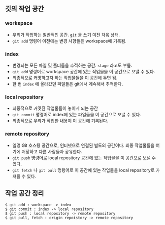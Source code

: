 ## 깃의 작업 공간

### **workspace**

- 우리가 작업하는 일반적인 공간. `git` 을 쓰기 이전 처음 상태.
- `git add` 명령어 이전에는 변경 사항들은 workspace에 기록됨.

### **index**

- 변경되는 모든 파일 및 폴더들을 추적하는 공간. `stage` 라고도 부름.
- `git add` 명령어로 workspace 공간에 있는 작업물을 이 공간으로 보낼 수 있다.
- 최종적으로 커밋하고자 하는 작업물들을 이 공간에 두면 됨.
- 한 번 `index` 에 올라갔던 파일들은 git에서 계속해서 추적한다.

### **local repository**

- 최종적으로 커밋된 작업물들이 놓이게 되는 공간
- `git commit` 명령어로 index에 있는 파일들을 이 공간으로 보낼 수 있다.
- 최종적으로 우리가 작업한 내용이 이 공간에 기록된다.

### **remote repository**

- 일명 Git 호스팅 공간으로, 인터넷으로 연결된 별도의 공간이다. 최종 작업물들을 여기에 저장하고 다른 사람들과 공유한다.
- `git push` 명령어로 local repository 공간에 있는 작업물을 이 공간으로 보낼 수 있다.
- `git fetch` 나 `git pull` 명령어로 이 공간에 있는 작업물을 local repository로 가져올 수 있다.

## 작업 공간 정리

```
$ git add : workspace -> index
$ git commit : index -> local repository
$ git push : local repository -> remote repository
$ git pull, fetch : origin repoistory -> remote repository 
```

